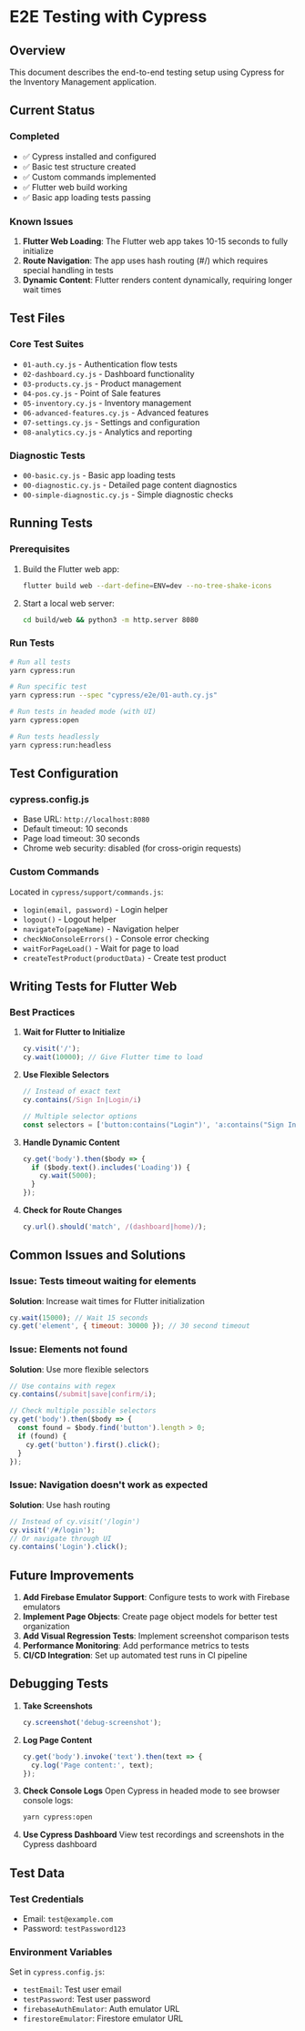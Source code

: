 # E2E Testing with Cypress

## Overview

This document describes the end-to-end testing setup using Cypress for the Inventory Management application.

## Current Status

### Completed
- ✅ Cypress installed and configured
- ✅ Basic test structure created
- ✅ Custom commands implemented
- ✅ Flutter web build working
- ✅ Basic app loading tests passing

### Known Issues
1. **Flutter Web Loading**: The Flutter web app takes 10-15 seconds to fully initialize
2. **Route Navigation**: The app uses hash routing (#/) which requires special handling in tests
3. **Dynamic Content**: Flutter renders content dynamically, requiring longer wait times

## Test Files

### Core Test Suites
- `01-auth.cy.js` - Authentication flow tests
- `02-dashboard.cy.js` - Dashboard functionality
- `03-products.cy.js` - Product management
- `04-pos.cy.js` - Point of Sale features
- `05-inventory.cy.js` - Inventory management
- `06-advanced-features.cy.js` - Advanced features
- `07-settings.cy.js` - Settings and configuration
- `08-analytics.cy.js` - Analytics and reporting

### Diagnostic Tests
- `00-basic.cy.js` - Basic app loading tests
- `00-diagnostic.cy.js` - Detailed page content diagnostics
- `00-simple-diagnostic.cy.js` - Simple diagnostic checks

## Running Tests

### Prerequisites
1. Build the Flutter web app:
   ```bash
   flutter build web --dart-define=ENV=dev --no-tree-shake-icons
   ```

2. Start a local web server:
   ```bash
   cd build/web && python3 -m http.server 8080
   ```

### Run Tests
```bash
# Run all tests
yarn cypress:run

# Run specific test
yarn cypress:run --spec "cypress/e2e/01-auth.cy.js"

# Run tests in headed mode (with UI)
yarn cypress:open

# Run tests headlessly
yarn cypress:run:headless
```

## Test Configuration

### cypress.config.js
- Base URL: `http://localhost:8080`
- Default timeout: 10 seconds
- Page load timeout: 30 seconds
- Chrome web security: disabled (for cross-origin requests)

### Custom Commands
Located in `cypress/support/commands.js`:
- `login(email, password)` - Login helper
- `logout()` - Logout helper
- `navigateTo(pageName)` - Navigation helper
- `checkNoConsoleErrors()` - Console error checking
- `waitForPageLoad()` - Wait for page to load
- `createTestProduct(productData)` - Create test product

## Writing Tests for Flutter Web

### Best Practices

1. **Wait for Flutter to Initialize**
   ```javascript
   cy.visit('/');
   cy.wait(10000); // Give Flutter time to load
   ```

2. **Use Flexible Selectors**
   ```javascript
   // Instead of exact text
   cy.contains(/Sign In|Login/i)
   
   // Multiple selector options
   const selectors = ['button:contains("Login")', 'a:contains("Sign In")'];
   ```

3. **Handle Dynamic Content**
   ```javascript
   cy.get('body').then($body => {
     if ($body.text().includes('Loading')) {
       cy.wait(5000);
     }
   });
   ```

4. **Check for Route Changes**
   ```javascript
   cy.url().should('match', /(dashboard|home)/);
   ```

## Common Issues and Solutions

### Issue: Tests timeout waiting for elements
**Solution**: Increase wait times for Flutter initialization
```javascript
cy.wait(15000); // Wait 15 seconds
cy.get('element', { timeout: 30000 }); // 30 second timeout
```

### Issue: Elements not found
**Solution**: Use more flexible selectors
```javascript
// Use contains with regex
cy.contains(/submit|save|confirm/i);

// Check multiple possible selectors
cy.get('body').then($body => {
  const found = $body.find('button').length > 0;
  if (found) {
    cy.get('button').first().click();
  }
});
```

### Issue: Navigation doesn't work as expected
**Solution**: Use hash routing
```javascript
// Instead of cy.visit('/login')
cy.visit('/#/login');
// Or navigate through UI
cy.contains('Login').click();
```

## Future Improvements

1. **Add Firebase Emulator Support**: Configure tests to work with Firebase emulators
2. **Implement Page Objects**: Create page object models for better test organization
3. **Add Visual Regression Tests**: Implement screenshot comparison tests
4. **Performance Monitoring**: Add performance metrics to tests
5. **CI/CD Integration**: Set up automated test runs in CI pipeline

## Debugging Tests

1. **Take Screenshots**
   ```javascript
   cy.screenshot('debug-screenshot');
   ```

2. **Log Page Content**
   ```javascript
   cy.get('body').invoke('text').then(text => {
     cy.log('Page content:', text);
   });
   ```

3. **Check Console Logs**
   Open Cypress in headed mode to see browser console logs:
   ```bash
   yarn cypress:open
   ```

4. **Use Cypress Dashboard**
   View test recordings and screenshots in the Cypress dashboard

## Test Data

### Test Credentials
- Email: `test@example.com`
- Password: `testPassword123`

### Environment Variables
Set in `cypress.config.js`:
- `testEmail`: Test user email
- `testPassword`: Test user password
- `firebaseAuthEmulator`: Auth emulator URL
- `firestoreEmulator`: Firestore emulator URL